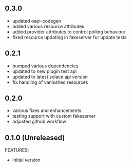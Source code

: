 ## 0.3.0
- updated oapi-codegen
- added various resource attributes
- added provider attributes to control polling behaviour
- fixed resource updating in fakeserver fur update tests

## 0.2.1
- bumped various dependencies 
- updated to new plugin test api
- updated to latest solace api version
- fix handling of vanisshed resources

## 0.2.0
- various fixes and enhancements
- testing support with custom fakeserver
- adjusted github workflow

## 0.1.0 (Unreleased)

FEATURES:
- initial version

